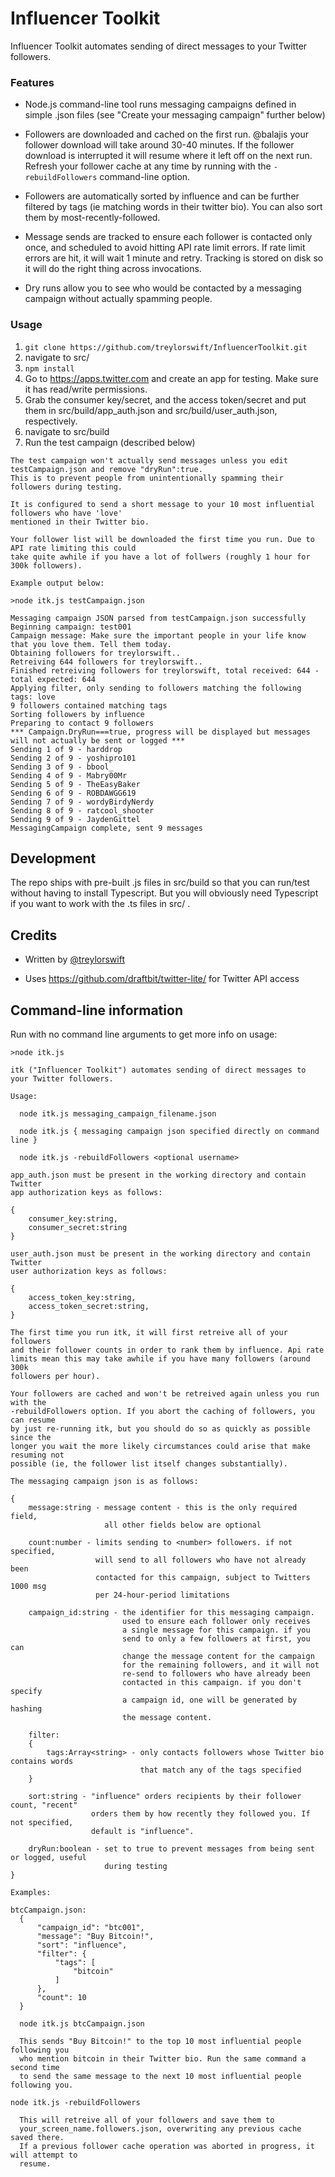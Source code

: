 # Influencer Toolkit

Influencer Toolkit automates sending of direct messages to your Twitter followers.

### Features

- Node.js command-line tool runs messaging campaigns defined in simple .json files (see "Create your messaging campaign" further below)

- Followers are downloaded and cached on the first run. @balajis your follower download will take around 30-40 minutes. If the follower download is interrupted it will resume where it left off on the next run. Refresh your follower cache at any time by running with the `-rebuildFollowers` command-line option.

- Followers are automatically sorted by influence and can be further filtered by tags (ie matching words in their twitter bio). You can also sort them by most-recently-followed.

- Message sends are tracked to ensure each follower is contacted only once, and scheduled to avoid hitting API rate limit errors. If rate limit errors are hit, it will wait 1 minute and retry. Tracking is stored on disk so it will do the right thing across invocations.
 
- Dry runs allow you to see who would be contacted by a messaging campaign without actually spamming people.

### 


### Usage

1.  `git clone https://github.com/treylorswift/InfluencerToolkit.git`
2.  navigate to src/
3.  `npm install`
4.  Go to <https://apps.twitter.com> and create an app for testing. Make sure it has read/write permissions.
5.  Grab the consumer key/secret, and the access token/secret and put them in src/build/app_auth.json and src/build/user_auth.json, respectively.
6. navigate to src/build
7. Run the test campaign (described below)

```
The test campaign won't actually send messages unless you edit testCampaign.json and remove "dryRun":true.
This is to prevent people from unintentionally spamming their followers during testing.

It is configured to send a short message to your 10 most influential followers who have 'love'
mentioned in their Twitter bio.

Your follower list will be downloaded the first time you run. Due to API rate limiting this could
take quite awhile if you have a lot of follwers (roughly 1 hour for 300k followers). 

Example output below:

>node itk.js testCampaign.json

Messaging campaign JSON parsed from testCampaign.json successfully
Beginning campaign: test001
Campaign message: Make sure the important people in your life know that you love them. Tell them today.
Obtaining followers for treylorswift..
Retreiving 644 followers for treylorswift..
Finished retreiving followers for treylorswift, total received: 644 - total expected: 644
Applying filter, only sending to followers matching the following tags: love
9 followers contained matching tags
Sorting followers by influence
Preparing to contact 9 followers
*** Campaign.DryRun===true, progress will be displayed but messages will not actually be sent or logged ***
Sending 1 of 9 - harddrop
Sending 2 of 9 - yoshipro101
Sending 3 of 9 - bbool_
Sending 4 of 9 - Mabry00Mr
Sending 5 of 9 - TheEasyBaker
Sending 6 of 9 - ROBDAWGG619
Sending 7 of 9 - wordyBirdyNerdy
Sending 8 of 9 - ratcool_shooter
Sending 9 of 9 - JaydenGittel
MessagingCampaign complete, sent 9 messages
```
## Development

The repo ships with pre-built .js files in src/build so that you can run/test without
having to install Typescript. But you will obviously need Typescript if you want to
work with the .ts files in src/ .

## Credits

- Written by [@treylorswift](https://twitter.com/treylorswift)

- Uses https://github.com/draftbit/twitter-lite/ for Twitter API access


## Command-line information

Run with no command line arguments to get more info on usage:

```
>node itk.js

itk ("Influencer Toolkit") automates sending of direct messages to your Twitter followers.

Usage:

  node itk.js messaging_campaign_filename.json

  node itk.js { messaging campaign json specified directly on command line }

  node itk.js -rebuildFollowers <optional username>

app_auth.json must be present in the working directory and contain Twitter
app authorization keys as follows:

{
    consumer_key:string,
    consumer_secret:string
}

user_auth.json must be present in the working directory and contain Twitter
user authorization keys as follows:

{
    access_token_key:string,
    access_token_secret:string,
}

The first time you run itk, it will first retreive all of your followers
and their follower counts in order to rank them by influence. Api rate
limits mean this may take awhile if you have many followers (around 300k
followers per hour).

Your followers are cached and won't be retreived again unless you run with the
-rebuildFollowers option. If you abort the caching of followers, you can resume
by just re-running itk, but you should do so as quickly as possible since the
longer you wait the more likely circumstances could arise that make resuming not
possible (ie, the follower list itself changes substantially).

The messaging campaign json is as follows:

{
    message:string - message content - this is the only required field,
                     all other fields below are optional
                 
    count:number - limits sending to <number> followers. if not specified,
                   will send to all followers who have not already been
                   contacted for this campaign, subject to Twitters 1000 msg
                   per 24-hour-period limitations

    campaign_id:string - the identifier for this messaging campaign.
                         used to ensure each follower only receives
                         a single message for this campaign. if you
                         send to only a few followers at first, you can
                         change the message content for the campaign
                         for the remaining followers, and it will not
                         re-send to followers who have already been 
                         contacted in this campaign. if you don't specify
                         a campaign id, one will be generated by hashing
                         the message content.

    filter:
    {
        tags:Array<string> - only contacts followers whose Twitter bio contains words
                             that match any of the tags specified
    }

    sort:string - "influence" orders recipients by their follower count, "recent"
                  orders them by how recently they followed you. If not specified,
                  default is "influence".
                  
    dryRun:boolean - set to true to prevent messages from being sent or logged, useful
                     during testing
}
            
Examples:

btcCampaign.json:
  {
      "campaign_id": "btc001",
      "message": "Buy Bitcoin!",
      "sort": "influence",
      "filter": {
          "tags": [
              "bitcoin"
          ]
      },
      "count": 10
  }

  node itk.js btcCampaign.json

  This sends "Buy Bitcoin!" to the top 10 most influential people following you
  who mention bitcoin in their Twitter bio. Run the same command a second time
  to send the same message to the next 10 most influential people following you.

node itk.js -rebuildFollowers

  This will retreive all of your followers and save them to
  your_screen_name.followers.json, overwriting any previous cache saved there.
  If a previous follower cache operation was aborted in progress, it will attempt to
  resume.
